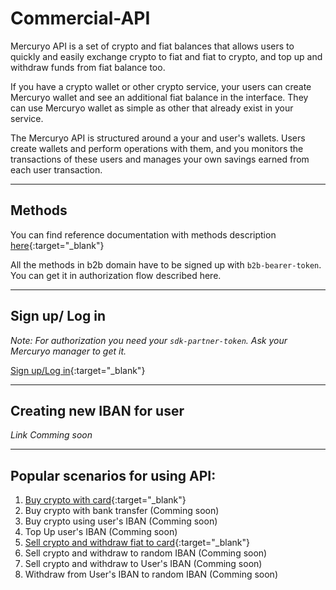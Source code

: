 # Commercial-API

Mercuryo API is a set of crypto and fiat balances that allows users to quickly and easily exchange crypto to fiat and fiat to crypto, and top up and withdraw funds from fiat balance too.

If you have a crypto wallet or other crypto service, your users can create Mercuryo wallet and see an additional fiat balance in the interface. They can use Mercuryo wallet as simple as other that already exist in your service.

The Mercuryo API is structured around a your and user's wallets. Users create wallets and perform operations with them, and you monitors the transactions of these users and manages your own savings earned from each user transaction.

***

## Methods

You can find reference documentation with methods description [here](https://u3-1-api.mrcr.io/v1.6/comm-docs/index.html){:target="_blank"}

All the methods in b2b domain have to be signed up with `b2b-bearer-token`. You can get it in authorization flow described here.

***

## Sign up/ Log in

*Note: For authorization you need your `sdk-partner-token`. Ask your Mercuryo manager to get it.*

[Sign up/Log in](https://github.com/mercuryoio/Commercial-API/tree/master/0%20Login){:target="_blank"}


***


## Creating new IBAN for user

*Link Comming soon*

***

## Popular scenarios for using API:

1. [Buy crypto with card](https://github.com/mercuryoio/Commercial-API/tree/master/1%20Buy%20Card){:target="_blank"}
2. Buy crypto with bank transfer (Comming soon)
3. Buy crypto using user's IBAN (Comming soon)
4. Top Up user's IBAN (Comming soon)
5. [Sell crypto and withdraw fiat to card](https://github.com/mercuryoio/Commercial-API/tree/master/5%20Sell%20Card){:target="_blank"}
6. Sell crypto and withdraw to random IBAN (Comming soon)
7. Sell crypto and withdraw to User's IBAN (Comming soon)
8. Withdraw from User's IBAN to random IBAN (Comming soon)
